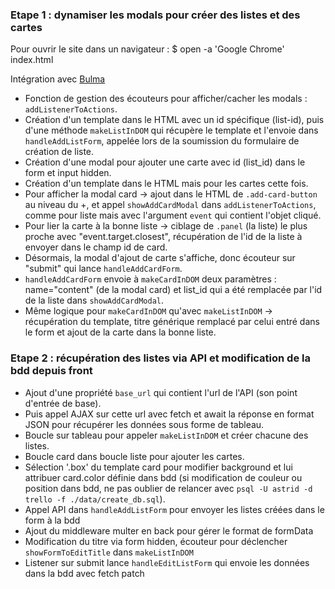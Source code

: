 ### Etape 1 : dynamiser les modals pour créer des listes et des cartes

Pour ouvrir le site dans un navigateur :
$ open -a 'Google Chrome' index.html

Intégration avec [Bulma](https://bulma.io/)

- Fonction de gestion des écouteurs pour afficher/cacher les modals : `addListenerToActions`.
- Création d'un template dans le HTML avec un id spécifique (list-id), puis d'une méthode `makeListInDOM` qui récupère le template et l'envoie dans `handleAddListForm`, appelée lors de la soumission du formulaire de création de liste.
- Création d'une modal pour ajouter une carte avec id (list_id) dans le form et input hidden.
- Création d'un template dans le HTML mais pour les cartes cette fois.
- Pour afficher la modal card -> ajout dans le HTML de `.add-card-button` au niveau du +, et appel `showAddCardModal` dans `addListenerToActions`, comme pour liste mais avec l'argument `event` qui contient l'objet cliqué.
- Pour lier la carte à la bonne liste -> ciblage de `.panel` (la liste) le plus proche avec "event.target.closest", récupération de l'id de la liste à envoyer dans le champ id de card.
- Désormais, la modal d'ajout de carte s'affiche, donc écouteur sur "submit" qui lance `handleAddCardForm`.
- `handleAddCardForm` envoie à `makeCardInDOM` deux paramètres : name="content" (de la modal card) et list_id qui a été remplacée par l'id de la liste dans `showAddCardModal`.
- Même logique pour `makeCardInDOM` qu'avec `makeListInDOM` -> récupération du template, titre générique remplacé par celui entré dans le form et ajout de la carte dans la bonne liste.


### Etape 2 : récupération des listes via API et modification de la bdd depuis front

- Ajout d'une propriété `base_url` qui contient l'url de l'API (son point d'entrée de base).
- Puis appel AJAX sur cette url avec fetch et await la réponse en format JSON pour récupérer les données sous forme de tableau.
- Boucle sur tableau pour appeler `makeListInDOM` et créer chacune des listes.
- Boucle card dans boucle liste pour ajouter les cartes.
- Sélection '.box' du template card pour modifier background et lui attribuer card.color définie dans bdd (si modification de couleur ou position dans bdd, ne pas oublier de relancer avec `psql -U astrid -d trello -f ./data/create_db.sql`).
- Appel API dans `handleAddListForm` pour envoyer les listes créées dans le form à la bdd
- Ajout du middleware multer en back pour gérer le format de formData
- Modification du titre via form hidden, écouteur pour déclencher `showFormToEditTitle` dans `makeListInDOM`
- Listener sur submit lance `handleEditListForm` qui envoie les données dans la bdd avec fetch patch